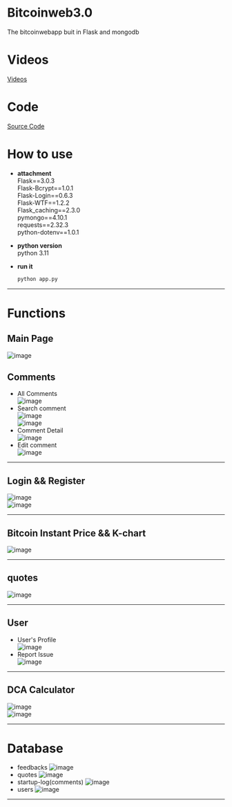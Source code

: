 # Bitcoinweb3.0
The bitcoinwebapp buit in Flask and mongodb  
# Videos
[Videos](https://www.youtube.com/watch?v=UwMu_MvjN3I)  
# Code
[Source Code](https://github.com/PeiHsiuLu/Bitcoinweb3.0)  

# How to use
- **attachment**  
Flask==3.0.3  
Flask-Bcrypt==1.0.1  
Flask-Login==0.6.3  
Flask-WTF==1.2.2  
Flask_caching==2.3.0  
pymongo==4.10.1  
requests==2.32.3  
python-dotenv==1.0.1

- **python version**  
  python 3.11
    
- **run it**
  ```bash
  python app.py
  ```


---
# Functions
## Main Page
![image](https://github.com/user-attachments/assets/ca78f4ca-0549-4948-8f39-3608dd0ad38f)  
## Comments 
- All Comments  
![image](https://github.com/user-attachments/assets/faebc507-eed7-42c3-9ba8-804295ca21cb)    
- Search comment  
![image](https://github.com/user-attachments/assets/10455df9-99fe-43bc-82fb-724b8843e146)  
![image](https://github.com/user-attachments/assets/ab69bdc3-bde0-44e0-8e1b-cbef2c375a52)  
- Comment Detail  
![image](https://github.com/user-attachments/assets/8342b199-98a5-414b-b81f-1f54500feabd)  
- Edit comment  
![image](https://github.com/user-attachments/assets/66fc95dd-5788-4b7d-b028-a58652286ab3)

---
## Login && Register  
![image](https://github.com/user-attachments/assets/4cce3589-a15a-4009-b6f5-c6fc7f15a681)  
![image](https://github.com/user-attachments/assets/add8f8dd-210a-4ba3-af7a-fc74f6b89008)  


---
## Bitcoin Instant Price && K-chart
![image](https://github.com/user-attachments/assets/619478b9-8eb8-4975-88ac-bb65bfb55dae)  

---
## quotes
![image](https://github.com/user-attachments/assets/298693b9-b30e-4d90-9108-063444ddf291)  

---
## User
- User's Profile  
![image](https://github.com/user-attachments/assets/2d680935-76e1-41eb-8bbc-4c566bf46228)  
- Report Issue  
![image](https://github.com/user-attachments/assets/9b896129-fa66-448d-bded-cb968f3c95db)  

---
## DCA Calculator
![image](https://github.com/user-attachments/assets/dc301ea0-8a00-4ca4-9e24-bde4e7a90f76)  
![image](https://github.com/user-attachments/assets/007c3041-73e4-4fa5-bcde-50fcfd781d1d)  

---
# Database
- feedbacks
  ![image](https://github.com/user-attachments/assets/83522986-e524-44d8-8622-1293303b4e7c)
- quotes
  ![image](https://github.com/user-attachments/assets/b6774169-6783-4a58-a249-1f12ac557e87)
- startup-log(comments)
  ![image](https://github.com/user-attachments/assets/c000be86-0db4-4588-8a09-331b4c6c6be1)
- users
  ![image](https://github.com/user-attachments/assets/800f74c6-96c5-40fd-afe3-6a694e236145)
  
---









